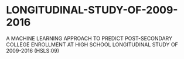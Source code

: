 # LONGITUDINAL-STUDY-OF-2009-2016
A MACHINE LEARNING APPROACH TO PREDICT POST-SECONDARY COLLEGE ENROLLMENT AT HIGH SCHOOL LONGITUDINAL STUDY OF 2009-2016 (HSLS:09)
